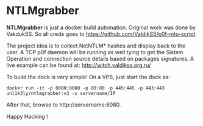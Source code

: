# NTLMgrabber

**NTLMgrabber** is just a docker build automation. Original work was done by VakdukSS. So all creds goes to https://github.com/ValdikSS/p0f-mtu-script.

The project idea is to collect NetNTLM* hashes and display back to the user. A TCP p0f daemon will be running as well tying to get the Sistem Operation and connection source details based on packages signatures. A live example can be found at: http://witch.valdikss.org.ru/

To build the dock is very simple! On a VPS, just start the dock as:

`docker run -it -p 8080:8080 -p 80:80 -p 445:445 -p 443:443 unl1k3ly/ntlmgrabber:v3 -s servername/IP` 

After that, browse to http://servername:8080.

Happy Hacking !
